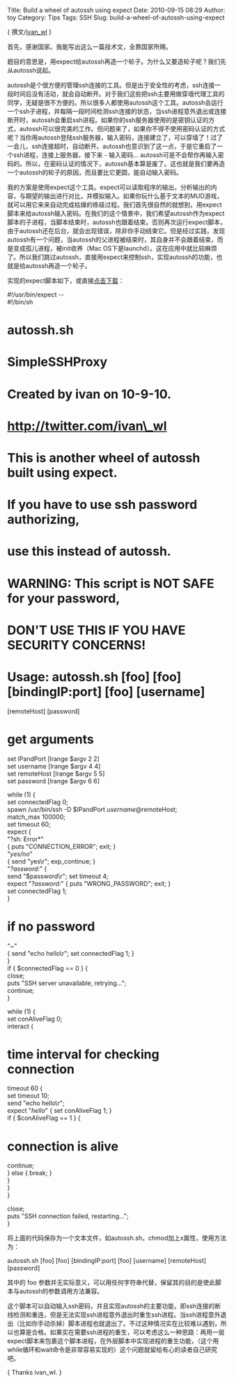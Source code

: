 Title: Build a wheel of autossh using expect
Date: 2010-09-15 08:29
Author: toy
Category: Tips
Tags: SSH
Slug: build-a-wheel-of-autossh-using-expect

{ 撰文/[ivan\_wl](http://ivsays.appspot.com) }

首先，感谢国家。我能写出这么一篇技术文，全靠国家所赐。

题目的意思是，用expect给autossh再造一个轮子。为什么又要造轮子呢？我们先从autossh说起。

autossh是个很方便的管理ssh连接的工具。但是出于安全性的考虑，ssh连接一段时间后没有活动，就会自动断开。对于我们这些把ssh主要用做穿墙代理工具的同学，无疑是很不方便的。所以很多人都使用autossh这个工具。autossh会运行一个ssh子进程，并每隔一段时间检测ssh连接的状态，当ssh进程意外退出或连接断开时，autossh会重启ssh进程。如果你的ssh服务器使用的是密钥认证的方式，autossh可以很完美的工作。但问题来了，如果你不得不使用密码认证的方式呢？当你用autossh登陆ssh服务器，输入密码，连接建立了，可以穿墙了！过了一会儿，ssh连接超时，自动断开。autossh也意识到了这一点，于是它重启了一个ssh进程，连接上服务器，接下来 -
输入密码…
autossh可是不会帮你再输入密码的。所以，在密码认证的情况下，autossh基本算是废了。这也就是我们要再造一个autossh的轮子的原因，而且要比它更圆，能自动输入密码。

我的方案是使用expect这个工具。expect可以读取程序的输出，分析输出的内容，与期望的输出进行对比，并模拟输入。如果你玩什么基于文本的MUD游戏，就可以用它来来自动完成枯燥的练级过程。我们首先很自然的就想到，用expect脚本来给autossh输入密码。在我们的这个情景中，我们希望autossh作为expect脚本的子进程，当脚本结束时，autossh也跟着结束。否则再次运行expect脚本，由于autossh还在后台，就会出现错误，除非你手动结束它。但是经过实践，发现autossh有一个问题，当autossh的父进程被结束时，其自身并不会跟着结束，而是变成孤儿进程，被init收养（Mac
OS下是launchd）。这在应用中就比较麻烦了。所以我们跳过autossh，直接用expect来控制ssh，实现autossh的功能，也就是给autossh再造一个轮子。

实现的expect脚本如下，或直接[点击下载](http://ivsays.appspot.com/media/agZpdnNheXNyDAsSBU1lZGlhGMllDA/autossh.sh?a=download)：

#!/usr/bin/expect --  
#!/bin/sh  
#  
# autossh.sh  
# SimpleSSHProxy  
#  
# Created by ivan on 10-9-10.  
# http://twitter.com/ivan\_wl  
#  
# This is another wheel of autossh built using expect.  
# If you have to use ssh password authorizing,  
# use this instead of autossh.  
#  
# WARNING: This script is NOT SAFE for your password,  
# DON'T USE THIS IF YOU HAVE SECURITY CONCERNS!  
#  
# Usage: autossh.sh [foo] [foo] [bindingIP:port] [foo] [username]
[remoteHost] [password]

# get arguments  
set IPandPort [lrange $argv 2 2]  
set username [lrange $argv 4 4]  
set remoteHost [lrange $argv 5 5]  
set password [lrange $argv 6 6]

while (1) {  
set connectedFlag 0;  
spawn /usr/bin/ssh -D $IPandPort $username@$remoteHost;  
match\_max 100000;  
set timeout 60;  
expect {  
"?sh: Error*"  
{ puts "CONNECTION\_ERROR"; exit; }  
"*yes/no*"  
{ send "yes\\r"; exp\_continue; }  
"*?assword:*" {  
send "$password\\r"; set timeout 4;  
expect "*?assword:*" { puts "WRONG\_PASSWORD"; exit; }  
set connectedFlag 1;  
}  
# if no password  
"*~*"  
{ send "echo hello\\r"; set connectedFlag 1; }  
}  
if { $connectedFlag == 0 } {  
close;  
puts "SSH server unavailable, retrying...";  
continue;  
}

while (1) {  
set conAliveFlag 0;  
interact {  
# time interval for checking connection  
timeout 60 {  
set timeout 10;  
send "echo hello\\r";  
expect "*hello*" { set conAliveFlag 1; }  
if { $conAliveFlag == 1 } {  
# connection is alive  
continue;  
} else { break; }  
}  
}  
}

close;  
puts "SSH connection failed, restarting...";  
}

将上面的代码保存为一个文本文件，如autossh.sh，chmod加上x属性，使用方法为：

autossh.sh [foo] [foo] [bindingIP:port] [foo] [username] [remoteHost]
[password]

其中的 foo
参数并无实际意义，可以用任何字符串代替，保留其的目的是使此脚本与autossh的参数调用方法兼容。

这个脚本可以自动输入ssh密码，并且实现autossh的主要功能，即ssh连接的断线检测和重连，但是无法实现ssh进程意外退出时重生ssh进程。当ssh进程意外退出（比如你手动杀掉）脚本进程也就退出了。不过这种情况实在比较难以遇到，所以也算是合格。如果实在需要ssh进程的重生，可以考虑这么一种思路：再用一层expect脚本来包裹这个脚本进程，在外层脚本中实现进程的重生功能，（这个用while循环和wait命令是非常容易实现的）这个问题就留给有心的读者自己研究吧。

{ Thanks ivan\_wl. }
